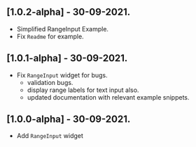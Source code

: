 ## [1.0.2-alpha] - 30-09-2021.

- Simplified RangeInput Example.
- Fix `Readme` for example.
## [1.0.1-alpha] - 30-09-2021.

- Fix `RangeInput` widget for bugs.
    - validation bugs.
    - display range labels for text input also.
    - updated documentation with relevant example snippets.
## [1.0.0-alpha] - 30-09-2021.

- Add `RangeInput` widget